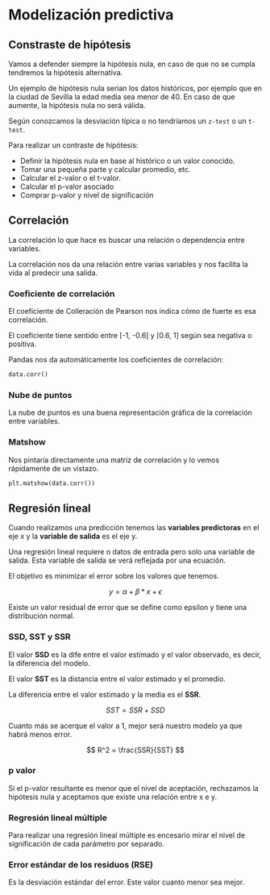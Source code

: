 # Modelización predictiva

## Constraste de hipótesis
Vamos a defender siempre la hipótesis nula, en caso de que no se cumpla tendremos la hipótesis alternativa.

Un ejemplo de hipótesis nula serian los datos históricos, por ejemplo que en la ciudad de Sevilla la edad media sea menor de 40. En caso de que aumente, la hipótesis nula no será válida.

Según conozcamos la desviación típica o no tendríamos un ```z-test``` o un ```t-test```.

Para realizar un contraste de hipótesis:
* Definir la hipótesis nula en base al histórico o un valor conocido.
* Tomar una pequeña parte y calcular promedio, etc.
* Calcular el z-valor o el t-valor.
* Calcular el p-valor asociado
* Comprar p-valor y nivel de significación

## Correlación
La correlación lo que hace es buscar una relación o dependencia entre variables.

La correlación nos da una relación entre varias variables y nos facilita la vida al predecir una salida. 

### Coeficiente de correlación
El coeficiente de Colleración de Pearson nos indica cómo de fuerte es esa correlación. 

El coeficiente tiene sentido entre [-1, -0.6] y [0.6, 1] según sea negativa o positiva. 

Pandas nos da automáticamente los coeficientes de correlación: 

```python
data.corr()
```

### Nube de puntos
La nube de puntos es una buena representación gráfica de la correlación entre variables.

### Matshow
Nos pintaría directamente una matriz de correlación y lo vemos rápidamente de un vistazo.

```python
plt.matshow(data.corr())
```

## Regresión lineal

Cuando realizamos una predicción tenemos las **variables predictoras** en el eje x y la **variable de salida** es el eje y. 

Una regresión lineal requiere n datos de entrada pero solo una variable de salida. Esta variable de salida se verá reflejada por una ecuación.

El objetivo es minimizar el error sobre los valores que tenemos.

$$y = \alpha + \beta * x + \epsilon $$

Existe un valor residual de error que se define como epsilon y tiene una distribución normal. 

### SSD, SST y SSR
El valor **SSD** es la dife entre el valor estimado y el valor observado, es decir, la diferencia del modelo.

El valor **SST** es la distancia entre el valor estimado y el promedio. 

La diferencia entre el valor estimado y la media es el **SSR**.

$$ SST = SSR + SSD $$

Cuanto más se acerque el valor a 1, mejor será nuestro modelo ya que habrá menos error. 

$$ R^2 = \frac{SSR}{SST} $$

### p valor
Si el p-valor resultante es menor que el nivel de aceptación, rechazamos la hipótesis nula y aceptamos que existe una relación entre x e y.

### Regresión lineal múltiple
Para realizar una regresión lineal múltiple es encesario mirar el nivel de significación de cada parámetro por separado.

### Error estándar de los residuos (RSE)
Es la desviación estándar del error. Este valor cuanto menor sea mejor. 